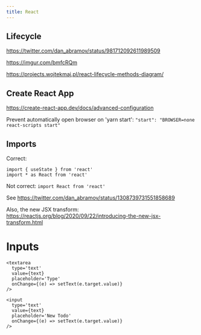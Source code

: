 ```yaml
---
title: React
---
```


## Lifecycle

https://twitter.com/dan_abramov/status/981712092611989509

https://imgur.com/bmfcRQm

https://projects.wojtekmaj.pl/react-lifecycle-methods-diagram/


## Create React App

https://create-react-app.dev/docs/advanced-configuration

Prevent automatically open browser on 'yarn start': `"start": "BROWSER=none react-scripts start"`


## Imports

Correct:

```
import { useState } from 'react'
import * as React from 'react'
```

Not correct: `import React from 'react'`

See https://twitter.com/dan_abramov/status/1308739731551858689

Also, the new JSX transform: https://reactjs.org/blog/2020/09/22/introducing-the-new-jsx-transform.html


# Inputs

```
<textarea
  type='text'
  value={text}
  placeholder='Type'
  onChange={(e) => setText(e.target.value)}
/>
```

```
<input
  type='text'
  value={text}
  placeholder='New Todo'
  onChange={(e) => setText(e.target.value)}
/>
```
